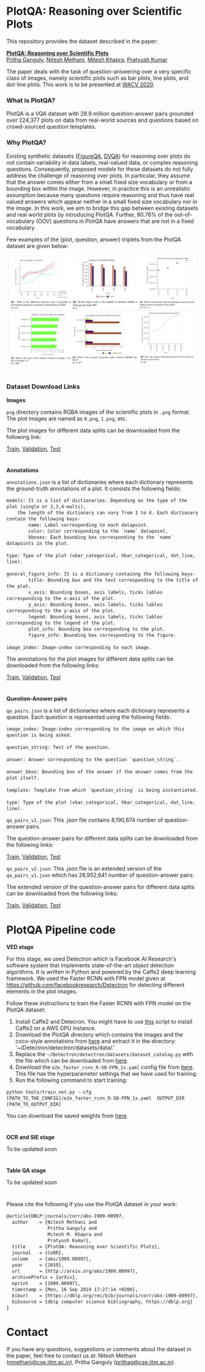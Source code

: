 
# PlotQA: Reasoning over Scientific Plots

<!--
This repository provides the PlotQA dataset which deals with the task of question-answering over a very specific class of images, namely scientific plots such as bar plots, line plots, and dot-line plots. This work is to be presented at <a href="https://wacv20.wacv.net/" target="_blank">WACV 2020</a>.
-->

This repository provides the dataset described in the paper:

**[PlotQA: Reasoning over Scientific Plots](https://arxiv.org/pdf/1909.00997.pdf)**
 <br>
 <a href="https://gangulypritha.github.io/" target="_blank">Pritha Ganguly</a>,
 <a href="https://niteshmethani.github.io/" target="_blank">Nitesh Methani</a>,
 <a href="https://www.cse.iitm.ac.in/~miteshk/" target="_blank">Mitesh Khapra</a>,
 <a href="http://www.cse.iitm.ac.in/~pratyush/" target="_blank">Pratyush Kumar</a>


The paper deals with the task of question-answering over a very specific class of images, namely scientific plots such as bar plots, line plots, and dot-line plots. This work is to be presented at <a href="https://wacv20.wacv.net/" target="_blank">WACV 2020</a>.



### What is PlotQA?
PlotQA is a VQA dataset with 28.9 million question-answer pairs grounded over 224,377 plots on data from real-world sources and questions based on crowd-sourced question templates. 

### Why PlotQA?
Existing synthetic datasets ([FigureQA](https://arxiv.org/pdf/1710.07300.pdf), [DVQA](https://arxiv.org/pdf/1801.08163.pdf)) for reasoning over plots do not contain variability in data labels, real-valued data, or complex reasoning questions. Consequently, proposed models for these datasets do not fully address the challenge of reasoning over plots. In particular, they assume that the answer comes either from a small fixed size vocabulary or from a bounding box within the image. However, in practice this is an unrealistic assumption because many questions require reasoning and thus have real valued answers which appear neither in a small fixed size vocabulary nor in the image. In this work, we aim to bridge this gap between existing datasets and real world plots by introducing PlotQA. Further, 80.76% of the out-of-vocabulary (OOV) questions in PlotQA have answers that are not in a fixed vocabulary.

<!-- To know more about PlotQA, read our full paper [here](https://arxiv.org/pdf/1909.00997.pdf). -->

Few examples of the {plot, question, answer} triplets from the PlotQA dataset are given below:

<p float="center">
	<!--- <img src="images/sample_images.png" width="400" /> --->
	<img src="images/sample_images.png" />
</p>

#

### Dataset Download Links

**Images**

`png` directory contains RGBA images of the scientific plots in `.png` format. The plot images are named as `0.png`, `1.png`, etc.

The plot images for different data splits can be downloaded from the following link:

[Train](https://drive.google.com/file/d/1AYuaPX-Lx7T0GZvnsPgN11Twq2FZbWXL/view?usp=sharing), [Validation](https://drive.google.com/file/d/1i74NRCEb-x44xqzAovuglex5d583qeiF/view?usp=sharing), [Test](https://drive.google.com/file/d/1D_WPUy91vOrFl6cJUkE55n3ZuB6Qrc4u/view?usp=sharing)

#
**Annotations**

`annotations.json` is a list of dictionaries where each dictionary represents the ground-truth annotations of a plot.
It consists the following fields:
```
models: It is a list of dictionaries. Depending on the type of the plot (single or 2,3,4-multi), 
	the length of the dictionary can vary from 1 to 4. Each dictionary contain the following keys-
		name: Label corresponding to each datapoint.
		color: Color corresponding to the `name` datapoint.
		bboxes: Each bounding box corresponding to the `name` datapoints in the plot.

type: Type of the plot (vbar_categorical, hbar_categorical, dot_line, line).

general_figure_info: It is a dictionary containng the following keys-
		title: Bounding box and the text corresponding to the title of the plot.
		x_axis: Bounding boxes, axis labels, ticks lables corresponding to the x-axis of the plot.
		y_axis: Bounding boxes, axis labels, ticks lables corresponding to the y-axis of the plot.
		legend: Bounding boxes, axis labels, ticks lables corresponding to the legend of the plot.
		plot_info: Bounding box corresponding to the plot.
		figure_info: Bounding box corresponding to the figure.
	
image_index: Image-index corresponding to each image.
```

The annotations for the plot images for different data splits can be downloaded from the following links:

[Train](https://drive.google.com/file/d/1VzWwxBVrlep17BGZU17GpLuGpwjyWbzq/view?usp=sharing), [Validation](https://drive.google.com/file/d/1CCp1tvMd62LfBrWa6pRdb1lpg68A2yFw/view?usp=sharing), [Test](https://drive.google.com/file/d/1ikiPqkDgxNilYsU5hbK03T4_x2eDmopP/view?usp=sharing)

#
**Question-Answer pairs**

`qa_pairs.json` is a list of dictionaries where each dictionary represents a question. Each question is represented using the following fields:
```
image_index: Image-index corresponding to the image on which this question is being asked.

question_string: Text of the question.

answer: Answer corresponding to the question `question_string`.

answer_bbox: Bounding box of the answer if the answer comes from the plot itself.

template: Template from which `question_string` is being instantiated.

type: Type of the plot (vbar_categorical, hbar_categorical, dot_line, line).
```

`qa_pairs_v1.json`: This .json file contains 8,190,674 number of question-answer pairs. 

The question-answer pairs for different data splits can be downloaded from the following links:

[Train](https://drive.google.com/file/d/1bBSUutd-Die27ZH3QTMVhBjW9l5hAwrr/view?usp=sharing), [Validation](https://drive.google.com/file/d/1yUjF_9Jgx720Kffef4_JDRt7lTHQZlKH/view?usp=sharing), [Test](https://drive.google.com/file/d/1pKujAjE4yMpSJ8gEQWIxdEyGkorJHeFm/view?usp=sharing)

`qa_pairs_v2.json`: This .json file is an extended version of the `qa_pairs_v1.json` which has 28,952,641 number of question-answer pairs.

The extended version of the question-answer pairs for different data splits can be downloaded from the following links:

[Train](https://drive.google.com/file/d/1UNvkdq1YJD_ne6D3zbWtoQij37AtfpNp/view?usp=sharing), [Validation](https://drive.google.com/file/d/1y9RwXSye2hnX0e2IlfSK34ESbeVblhH_/view?usp=sharing), [Test](https://drive.google.com/file/d/1OQBkoe_dpvFs-jnWAdRdxzh1-hgNd9bO/view?usp=sharing)

#
# PlotQA Pipeline code
**VED stage**

For this stage, we used Detectron which is Facebook AI Research's software system that implements state-of-the-art object detection algorithms. It is written in Python and powered by the Caffe2 deep learning framework. We used the Faster RCNN with FPN model given at https://github.com/facebookresearch/Detectron for detecting different elements in the plot images.

Follow these instructions to train the Faster RCNN with FPN model on the PlotQA dataset:
1. Install Caffe2 and Detecron. You might have to use [this](https://drive.google.com/file/d/1uk8qqzcvLV7fWQ6EcavVBb0BYXxPGf5U/view?usp=sharing) script to install Caffe2 on a AWS GPU instance.
2. Download the PlotQA directory which contains the images and the coco-style annotations from [here](https://drive.google.com/drive/folders/15bWhzXxAN4WsXn4p37t_GYABb1F52nQw?usp=sharing) and extract it in the directory: '~/Detectron/detectron/datasets/data/.'
3. Replace the `~/Detectron/detectron/datasets/dataset_catalog.py` with the file which can be downloaded from [here](https://drive.google.com/file/d/1rbhiS-Q6-pHyPkdngDRKtZz51f6HA1AZ/view?usp=sharing).
4. Download the `e2e_faster_rcnn_R-50-FPN_1x.yaml` config file from [here](https://drive.google.com/file/d/1uv7EGLeAixkKseZZLBnLTikG2xmXZpRu/view?usp=sharing). This file has the hyperparameter settings that we have used for training.
5. Run the following command to start training:
```
python tools/train_net.py --cfg [PATH_TO_THE_CONFIG]/e2e_faster_rcnn_R-50-FPN_1x.yaml  OUTPUT_DIR [PATH_TO_OUTPUT_DIR]
```

You can download the saved weights from [here](https://drive.google.com/drive/folders/1P00jD-WFg_RBissIPmuWEWct3xoM3mgU?usp=sharing).

#
**OCR and SIE stage**

To be updated soon

#
**Table QA stage**

To be updated soon

#
Please cite the following if you use the PlotQA dataset in your work:
```
@article{DBLP:journals/corr/abs-1909-00997,
  author    = {Nitesh Methani and
               Pritha Ganguly and
               Mitesh M. Khapra and
               Pratyush Kumar},
  title     = {PlotQA: Reasoning over Scientific Plots},
  journal   = {CoRR},
  volume    = {abs/1909.00997},
  year      = {2019},
  url       = {http://arxiv.org/abs/1909.00997},
  archivePrefix = {arXiv},
  eprint    = {1909.00997},
  timestamp = {Mon, 16 Sep 2019 17:27:14 +0200},
  biburl    = {https://dblp.org/rec/bib/journals/corr/abs-1909-00997},
  bibsource = {dblp computer science bibliography, https://dblp.org}
}
```

#
# Contact
If you have any questions, suggestions or comments about the dataset in the paper, feel free to contact us at:
Nitesh Methani (nmethani@cse.iitm.ac.in), Pritha Ganguly (prithag@cse.iitm.ac.in).

<!---
The annotations expand to about 800 MB.

Please cite the following if you use the PlotQA dataset in your work:
```
@inproceedings{kafle2018dvqa,
  title={DVQA: Understanding Data Visualizations via Question Answering},
  author={Kafle, Kushal and Cohen, Scott and Price, Brian and Kanan, Christopher},
  booktitle={CVPR},
  year={2018}
}
```
--->
